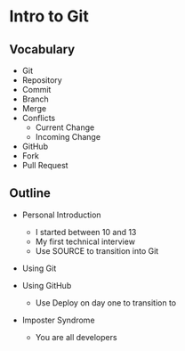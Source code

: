 # Intro to Git
## Vocabulary 

- Git
- Repository
- Commit
- Branch
- Merge
- Conflicts
  - Current Change
  - Incoming Change
- GitHub
- Fork
- Pull Request



## Outline

* Personal Introduction
  * I started between 10 and 13
  * My first technical interview
  * Use SOURCE to transition into Git

* Using Git
* Using GitHub
  * Use Deploy on day one to transition to
* Imposter Syndrome
  * You are all developers